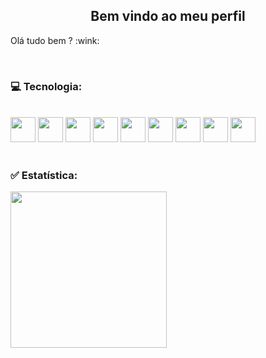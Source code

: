 <h2 align="center"> Bem vindo ao meu perfil </h2>
<p>Olá tudo bem ? :wink:</p>
</br>

<div>
       
### :computer: Tecnologia:
</br>
<div>
  <img src="https://cdn.jsdelivr.net/gh/devicons/devicon/icons/mysql/mysql-original.svg" width="40" height="40"/> 
  <img src="https://cdn.jsdelivr.net/gh/devicons/devicon/icons/mongodb/mongodb-original.svg"  width="40" height="40"/>
  <img src="https://cdn.jsdelivr.net/gh/devicons/devicon/icons/jupyter/jupyter-original.svg" width="40" height="40" />
  <img src="https://cdn.jsdelivr.net/gh/devicons/devicon/icons/kaggle/kaggle-original.svg"  width="40" height="40" />
  <img src="https://cdn.jsdelivr.net/gh/devicons/devicon/icons/python/python-original-wordmark.svg" width="40" height="40"/>
  <img src="https://cdn.jsdelivr.net/gh/devicons/devicon/icons/pandas/pandas-original.svg"  width="40" height="40" />
  <img src="https://cdn.jsdelivr.net/gh/devicons/devicon/icons/javascript/javascript-original.svg" width="40" height="40" />
  <img src="https://cdn.jsdelivr.net/gh/devicons/devicon/icons/html5/html5-plain-wordmark.svg"width="40" height="40"/> 
  <img src="https://cdn.jsdelivr.net/gh/devicons/devicon/icons/css3/css3-plain-wordmark.svg" width="40" height="40" />
 
                    
</div>    
</br>

### :white_check_mark: Estatística:
<div>
<a href="https://github.com/MariaNatiele">
<img height="250em" src="https://github-readme-stats.vercel.app/api/top-langs/?username=MariaNatiele&layout=compact&langs_count=7&theme=dark"/>
</div>
       


       







